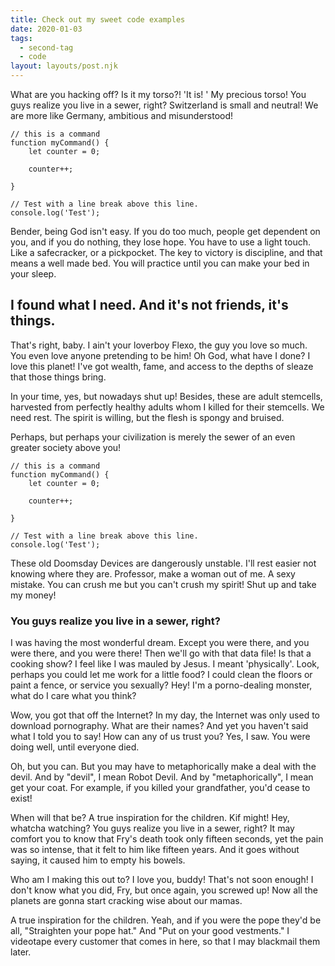 ```yaml
---
title: Check out my sweet code examples
date: 2020-01-03
tags:
  - second-tag
  - code
layout: layouts/post.njk
---
```

<!-- Excerpt Start -->
What are you hacking off? Is it my torso?! 'It is! ' My precious torso! You guys realize you live in a sewer, right? Switzerland is small and neutral! We are more like Germany, ambitious and misunderstood!
<!-- Excerpt End -->

``` js/2/4
// this is a command
function myCommand() {
	let counter = 0;

	counter++;

}

// Test with a line break above this line.
console.log('Test');
```

Bender, being God isn't easy. If you do too much, people get dependent on you, and if you do nothing, they lose hope. You have to use a light touch. Like a safecracker, or a pickpocket. The key to victory is discipline, and that means a well made bed. You will practice until you can make your bed in your sleep.

## I found what I need. And it's not friends, it's things.

That's right, baby. I ain't your loverboy Flexo, the guy you love so much. You even love anyone pretending to be him! Oh God, what have I done? I love this planet! I've got wealth, fame, and access to the depths of sleaze that those things bring.

In your time, yes, but nowadays shut up! Besides, these are adult stemcells, harvested from perfectly healthy adults whom I killed for their stemcells.
We need rest. The spirit is willing, but the flesh is spongy and bruised.

Perhaps, but perhaps your civilization is merely the sewer of an even greater society above you!

``` js/2/4
// this is a command
function myCommand() {
	let counter = 0;

	counter++;

}

// Test with a line break above this line.
console.log('Test');
```

These old Doomsday Devices are dangerously unstable. I'll rest easier not knowing where they are. Professor, make a woman out of me. A sexy mistake. You can crush me but you can't crush my spirit! Shut up and take my money!


### You guys realize you live in a sewer, right?

I was having the most wonderful dream. Except you were there, and you were there, and you were there! Then we'll go with that data file! Is that a cooking show? I feel like I was mauled by Jesus.  I meant 'physically'. Look, perhaps you could let me work for a little food? I could clean the floors or paint a fence, or service you sexually? Hey! I'm a porno-dealing monster, what do I care what you think?

Wow, you got that off the Internet? In my day, the Internet was only used to download pornography. What are their names? And yet you haven't said what I told you to say! How can any of us trust you? Yes, I saw. You were doing well, until everyone died.

Oh, but you can. But you may have to metaphorically make a deal with the devil. And by "devil", I mean Robot Devil. And by "metaphorically", I mean get your coat. For example, if you killed your grandfather, you'd cease to exist!

When will that be? A true inspiration for the children. Kif might! Hey, whatcha watching? You guys realize you live in a sewer, right? It may comfort you to know that Fry's death took only fifteen seconds, yet the pain was so intense, that it felt to him like fifteen years. And it goes without saying, it caused him to empty his bowels.

Who am I making this out to? I love you, buddy! That's not soon enough! I don't know what you did, Fry, but once again, you screwed up! Now all the planets are gonna start cracking wise about our mamas.

A true inspiration for the children. Yeah, and if you were the pope they'd be all, "Straighten your pope hat." And "Put on your good vestments." I videotape every customer that comes in here, so that I may blackmail them later.
